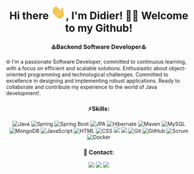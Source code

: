 <h1 align="center"> Hi there <img src="https://raw.githubusercontent.com/SoleTancredi/SoleTancredi/main/Hi.gif" width="40px"  />, I'm Didier! 👨‍💻 Welcome to my Github! </h1>

<h3 align="center"> ♨️Backend Software Developer♨️  </h3>


<p align="left">🌐 I'm a passionate Software Developer, committed to continuous learning, with a focus on efficient and scalable solutions. Enthusiastic about object-oriented programming and technological challenges. Committed to excellence in designing and implementing robust applications. Ready to collaborate and contribute my experience to the world of Java development!.</p>

<div align="center">
  <h3>⚡Skills:</h3>
</div>

<p align="center">
  
<img src="https://img.shields.io/badge/Java-007396?style=for-the-badge&logo=java&logoColor=white" alt="Java">
<img src="https://img.shields.io/badge/Spring-6DB33F?style=for-the-badge&logo=spring&logoColor=white" alt="Spring">
<img src="https://img.shields.io/badge/Spring_Boot-6DB33F?style=for-the-badge&logo=spring-boot&logoColor=white" alt="Spring Boot">
<img src="https://img.shields.io/badge/JPA-007396?style=for-the-badge&logo=jpa&logoColor=white" alt="JPA">
<img src="https://img.shields.io/badge/Hibernate-59666C?style=for-the-badge&logo=hibernate&logoColor=white" alt="Hibernate">
<img src="https://img.shields.io/badge/Maven-C71A36?style=for-the-badge&logo=apache-maven&logoColor=white" alt="Maven">
<img src="https://img.shields.io/badge/MySQL-4479A1?style=for-the-badge&logo=mysql&logoColor=white" alt="MySQL">
<img src="https://img.shields.io/badge/mongoDB-4DB33D?style=for-the-badge&logo=mongodb&logoColor=green&color=white" alt="MongoDB">
<img src="https://img.shields.io/badge/JavaScript-F7DF1E?style=for-the-badge&logo=javascript&logoColor=black" alt="JavaScript">
<img src="https://img.shields.io/badge/HTML-E34F26?style=for-the-badge&logo=html5&logoColor=white" alt="HTML">
<img src="https://img.shields.io/badge/CSS-1572B6?style=for-the-badge&logo=css3&logoColor=white" alt="CSS">
<img src="https://img.shields.io/badge/json-5E5C5C?style=for-the-badge&logo=json&logoColor=white">
<img src="https://img.shields.io/badge/Postman-EF5B25?style=for-the-badge&logo=Postman&logoColor=white">
<img src="https://img.shields.io/badge/Git-F05032?style=for-the-badge&logo=git&logoColor=white" alt="Git">
<img src="https://img.shields.io/badge/GitHub-181717?style=for-the-badge&logo=github&logoColor=white" alt="GitHub">
<img src="https://img.shields.io/badge/Scrum-FFFFFF?style=for-the-badge&logo=scrum&logoColor=87CEFA" alt="Scrum">
<img src="https://img.shields.io/badge/Docker-FFFFFF?style=for-the-badge&logo=docker&logoColor=2496ED" alt="Docker">


<div align="center">
  <h3>🔗 Contact:</h3>
</div>

<div align="center">
  <!-- Work Links -->
  <a href="https://github.com/DidierSML" target="_blank"><img src="https://img.shields.io/badge/GitHub-100000?style=for-the-badge&logo=github&logoColor=white" target="_blank"></a>
  <a href="https://www.linkedin.com/in/didiersmaldonado/" target="_blank"><img src="https://img.shields.io/badge/-LinkedIn-%230077B5?style=for-the-badge&logo=linkedin&logoColor=white" target="_blank"></a>
  <a href = "mailto:didiersmaldonado@gmail.com"><img src="https://img.shields.io/badge/Gmail-D14836?style=for-the-badge&logo=gmail&logoColor=white"></a>
</div>

